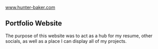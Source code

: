 www.hunter-baker.com

## Portfolio Website
The purpose of this website was to act as a hub for my resume, other socials, as well as a place I can display all of my projects. 

